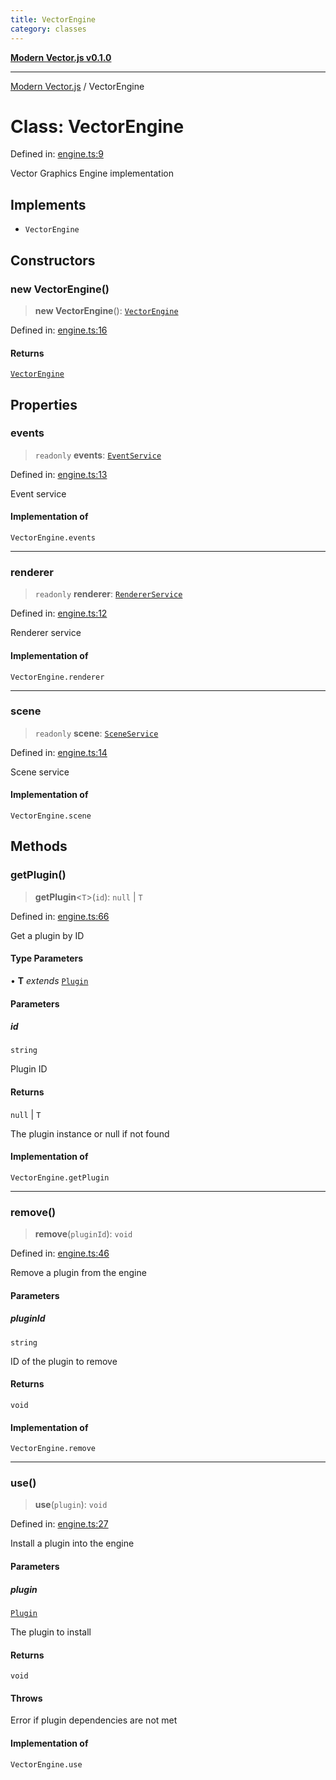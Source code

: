 ```yaml
---
title: VectorEngine
category: classes
---
```


[**Modern Vector.js v0.1.0**](../README.md)

***

[Modern Vector.js](../README.md) / VectorEngine

# Class: VectorEngine

Defined in: [engine.ts:9](https://github.com/miridih-jwpark02/modern-vector.js/blob/c2231def466b19fc2591bcf6d1ba9b3cb4795c03/packages/core/src/core/engine.ts#L9)

Vector Graphics Engine implementation

## Implements

- `VectorEngine`

## Constructors

### new VectorEngine()

> **new VectorEngine**(): [`VectorEngine`](VectorEngine.md)

Defined in: [engine.ts:16](https://github.com/miridih-jwpark02/modern-vector.js/blob/c2231def466b19fc2591bcf6d1ba9b3cb4795c03/packages/core/src/core/engine.ts#L16)

#### Returns

[`VectorEngine`](VectorEngine.md)

## Properties

### events

> `readonly` **events**: [`EventService`](../interfaces/EventService.md)

Defined in: [engine.ts:13](https://github.com/miridih-jwpark02/modern-vector.js/blob/c2231def466b19fc2591bcf6d1ba9b3cb4795c03/packages/core/src/core/engine.ts#L13)

Event service

#### Implementation of

`VectorEngine.events`

***

### renderer

> `readonly` **renderer**: [`RendererService`](../interfaces/RendererService.md)

Defined in: [engine.ts:12](https://github.com/miridih-jwpark02/modern-vector.js/blob/c2231def466b19fc2591bcf6d1ba9b3cb4795c03/packages/core/src/core/engine.ts#L12)

Renderer service

#### Implementation of

`VectorEngine.renderer`

***

### scene

> `readonly` **scene**: [`SceneService`](../interfaces/SceneService.md)

Defined in: [engine.ts:14](https://github.com/miridih-jwpark02/modern-vector.js/blob/c2231def466b19fc2591bcf6d1ba9b3cb4795c03/packages/core/src/core/engine.ts#L14)

Scene service

#### Implementation of

`VectorEngine.scene`

## Methods

### getPlugin()

> **getPlugin**\<`T`\>(`id`): `null` \| `T`

Defined in: [engine.ts:66](https://github.com/miridih-jwpark02/modern-vector.js/blob/c2231def466b19fc2591bcf6d1ba9b3cb4795c03/packages/core/src/core/engine.ts#L66)

Get a plugin by ID

#### Type Parameters

• **T** *extends* [`Plugin`](../interfaces/Plugin.md)

#### Parameters

##### id

`string`

Plugin ID

#### Returns

`null` \| `T`

The plugin instance or null if not found

#### Implementation of

`VectorEngine.getPlugin`

***

### remove()

> **remove**(`pluginId`): `void`

Defined in: [engine.ts:46](https://github.com/miridih-jwpark02/modern-vector.js/blob/c2231def466b19fc2591bcf6d1ba9b3cb4795c03/packages/core/src/core/engine.ts#L46)

Remove a plugin from the engine

#### Parameters

##### pluginId

`string`

ID of the plugin to remove

#### Returns

`void`

#### Implementation of

`VectorEngine.remove`

***

### use()

> **use**(`plugin`): `void`

Defined in: [engine.ts:27](https://github.com/miridih-jwpark02/modern-vector.js/blob/c2231def466b19fc2591bcf6d1ba9b3cb4795c03/packages/core/src/core/engine.ts#L27)

Install a plugin into the engine

#### Parameters

##### plugin

[`Plugin`](../interfaces/Plugin.md)

The plugin to install

#### Returns

`void`

#### Throws

Error if plugin dependencies are not met

#### Implementation of

`VectorEngine.use`
